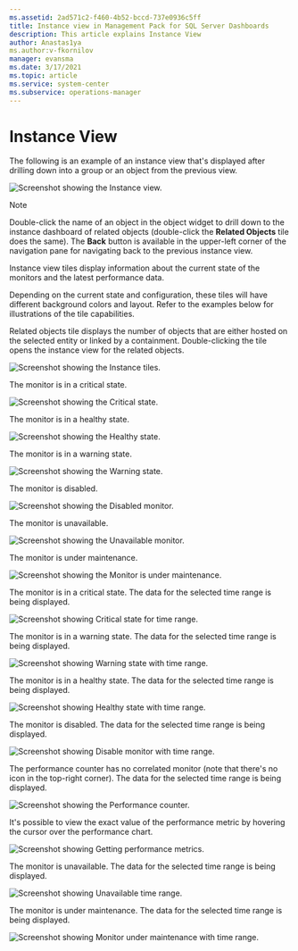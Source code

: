 ```yaml
---
ms.assetid: 2ad571c2-f460-4b52-bccd-737e0936c5ff
title: Instance view in Management Pack for SQL Server Dashboards
description: This article explains Instance View
author: Anastas1ya
ms.author:v-fkornilov
manager: evansma
ms.date: 3/17/2021
ms.topic: article
ms.service: system-center
ms.subservice: operations-manager
---
```


# Instance View

The following is an example of an instance view that's displayed after drilling down into a group or an object from the previous view.

![Screenshot showing the Instance view.](./media/sql-server-dashboards-management-pack/instance-view.png)

>[!NOTE]
>Double-click the name of an object in the object widget to drill down to the instance dashboard of related objects (double-click the **Related Objects** tile does the same). The **Back** button is available in the upper-left corner of the navigation pane for navigating back to the previous instance view.

Instance view tiles display information about the current state of the monitors and the latest performance data.

Depending on the current state and configuration, these tiles will have different background colors and layout. Refer to the examples below for illustrations of the tile capabilities.

Related objects tile displays the number of objects that are either hosted on the selected entity or linked by a containment. Double-clicking the tile opens the instance view for the related objects.

![Screenshot showing the Instance tiles.](./media/sql-server-dashboards-management-pack/instance-view-tiles.png)

The monitor is in a critical state.

![Screenshot showing the Critical state.](./media/sql-server-dashboards-management-pack/critical-state.png)

The monitor is in a healthy state.

![Screenshot showing the Healthy state.](./media/sql-server-dashboards-management-pack/healthy-state.png)

The monitor is in a warning state.

![Screenshot showing the Warning state.](./media/sql-server-dashboards-management-pack/warning-state.png)

The monitor is disabled.

![Screenshot showing the Disabled monitor.](./media/sql-server-dashboards-management-pack/disabled-monitor.png)

The monitor is unavailable.

![Screenshot showing the Unavailable monitor.](./media/sql-server-dashboards-management-pack/unavailable-monitor.png)

The monitor is under maintenance.

![Screenshot showing the Monitor is under maintenance.](./media/sql-server-dashboards-management-pack/maintenance-monitor.png)

The monitor is in a critical state. The data for the selected time range is being displayed.

![Screenshot showing Critical state for time range.](./media/sql-server-dashboards-management-pack/critical-time-range.png)

The monitor is in a warning state. The data for the selected time range is being displayed.

![Screenshot showing Warning state with time range.](./media/sql-server-dashboards-management-pack/warning-time-range.png)

The monitor is in a healthy state. The data for the selected time range is being displayed.

![Screenshot showing Healthy state with time range.](./media/sql-server-dashboards-management-pack/healthy-time-range.png)

The monitor is disabled. The data for the selected time range is being displayed.

![Screenshot showing Disable monitor with time range.](./media/sql-server-dashboards-management-pack/disabled-time-range.png)

The performance counter has no correlated monitor (note that there's no icon in the top-right corner). The data for the selected time range is being displayed.

![Screenshot showing the Performance counter.](./media/sql-server-dashboards-management-pack/performance-counter.png)

It's possible to view the exact value of the performance metric by hovering the cursor over the performance chart.

![Screenshot showing Getting performance metrics.](./media/sql-server-dashboards-management-pack/performance-metric-hovering.png)

The monitor is unavailable. The data for the selected time range is being displayed.

![Screenshot showing Unavailable time range.](./media/sql-server-dashboards-management-pack/unavailable-time-range.png)

The monitor is under maintenance. The data for the selected time range is being displayed.

![Screenshot showing Monitor under maintenance with time range.](./media/sql-server-dashboards-management-pack/maintenance-time-range.png)
